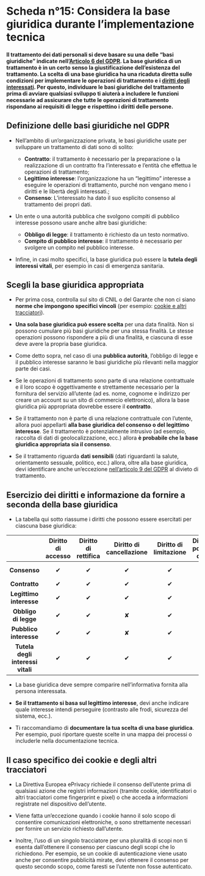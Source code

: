 # Scheda n°15: Considera la base giuridica durante l’implementazione tecnica

#### Il trattamento dei dati personali si deve basare su una delle “basi giuridiche” indicate nell’[Articolo 6 del GDPR](https://eur-lex.europa.eu/legal-content/IT/TXT/HTML/?uri=CELEX:32016R0679&from=IT#d1e1898-1-1). La base giuridica di un trattamento è in un certo senso la giustificazione dell’esistenza del trattamento. La scelta di una base giuridica ha una ricaduta diretta sulle condizioni per implementare le operazioni di trattamento e i [diritti degli interessati](#Scheda_n°13_:_Preparati_all'esercizio_dei_diritti_degli_interessati). Per questo, individuare le basi giuridiche del trattamento prima di avviare qualsiasi sviluppo ti aiuterà a includere le funzioni necessarie ad assicurare che tutte le operazioni di trattamento rispondano ai requisiti di legge e rispettino i diritti delle persone.

## Definizione delle basi giuridiche nel GDPR

* Nell’ambito di un’organizzazione privata, le basi giuridiche usate per sviluppare un trattamento di dati sono di solito:
    * **Contratto**: il trattamento è necessario per la preparazione o la realizzazione di un contratto fra l’interessato e l’entità che effettua le operazioni di trattamento;
    * **Legittimo interesse**: l’organizzazione ha un “legittimo” interesse a eseguire le operazioni di trattamento, purché non vengano meno i diritti e le libertà degli interessati.;
    * **Consenso**: L’interessato ha dato il suo esplicito consenso al trattamento dei propri dati.

* Un ente o una autorità pubblica che svolgono compiti di pubblico interesse possono usare anche altre basi giuridiche:
    * **Obbligo di legge**: il trattamento è richiesto da un testo normativo.
    * **Compito di pubblico interesse**: il trattamento è necessario per svolgere un compito nel pubblico interesse.

* Infine, in casi molto specifici, la base giuridica può essere la **tutela degli interessi vitali**, per esempio in casi di emergenza sanitaria.


## Scegli la base giuridica appropriata

* Per prima cosa, controlla sul sito di CNIL o del Garante che non ci siano **norme che impongono specifici vincoli** (per esempio: [cookie e altri tracciatori](https://www.cnil.fr/sites/default/files/atoms/files/draft_recommendation_cookies_and_other_trackers_en.pdf)).

* **Una sola base giuridica può essere scelta** per una data finalità. Non si possono cumulare più basi giuridiche per una stessa finalità. Le stesse operazioni possono rispondere a più di una finalità, e ciascuna di esse deve avere la propria base giuridica.

* Come detto sopra, nel caso di una **pubblica autorità**, l’obbligo di legge e il pubblico interesse saranno le basi giuridiche più rilevanti nella maggior parte dei casi.

* Se le operazioni di trattamento sono parte di una relazione contrattuale e il loro scopo è oggettivamente e strettamente necessario per la fornitura del servizio all’utente (ad es. nome, cognome e indirizzo per creare un account su un sito di commercio elettronico), allora la base giuridica più appropriata dovrebbe essere il **contratto**.

* Se il trattamento non  è parte di una relazione contrattuale con l’utente, allora puoi appellarti **alla base giuridica del consenso o del legittimo interesse**. Se il trattamento è potenzialmente intrusivo (ad esempio, raccolta di dati di geolocalizzazione, ecc.) allora **è probabile che la base giuridica appropriata sia il consenso**.

* Se il trattamento riguarda **dati sensibili** (dati riguardanti la salute, orientamento sessuale, politico, ecc.) allora, oltre alla base giuridica, devi identificare anche un’eccezione [nell’articolo 9 del GDPR](https://eur-lex.europa.eu/legal-content/IT/TXT/HTML/?uri=CELEX:32016R0679&from=IT#d1e2058-1-1) al divieto di trattamento.

## Esercizio dei diritti e informazione da fornire a seconda della base giuridica

* La tabella qui sotto riassume i diritti che possono essere esercitati per ciascuna base giuridica:

| | Diritto di accesso | Diritto di rettifica | Diritto di cancellazione | Diritto di limitazione | Diritto alla portabilità dei dati | Diritto di obiezione |
|:---------------------:|:-------------:|:----------------------:|:--------------------:|:-----------------------------------:|:----------------------:|:---------------------------:|
| **Consenso** | ✔             | ✔                      | ✔                    | ✔                                   | ✔                      | **Ritiro del consenso** |
| **Contratto**         | ✔             | ✔                      | ✔                    | ✔                                   | ✔                      | ✘                           |
| **Legittimo interesse** | ✔             | ✔                      | ✔                    | ✔                                   | ✘                      | ✔                           |
| **Obbligo di legge** | ✔             | ✔                      | ✘                    | ✔                                   | ✘                      | ✘                           |
| **Pubblico interesse** | ✔             | ✔                      | ✘                    | ✔                                   | ✘                      | ✔                           |
| **Tutela degli interessi vitali** | ✔             | ✔                      | ✔                    | ✔                                   | ✘                      | ✘                           |

* La base giuridica deve sempre comparire nell’informativa fornita alla persona interessata.

* **Se il trattamento si basa sul legittimo interesse**, devi anche indicare quale interesse intendi perseguire (contrasto alle frodi, sicurezza del sistema, ecc.).

* Ti raccomandiamo di **documentare la tua scelta di una base giuridica**. Per esempio, puoi riportare queste scelte in una mappa dei processi o includerle nella documentazione tecnica.


## Il caso specifico dei cookie e degli altri tracciatori

* La Direttiva Europea ePrivacy richiede il consenso dell’utente prima di qualsiasi azione che registri informazioni (tramite cookie, identificatori o altri tracciatori come fingerprint e pixel) o che acceda a informazioni registrate nel dispositivo dell’utente.

* Viene fatta un’eccezione quando i cookie hanno il solo scopo di consentire comunicazioni elettroniche, o sono strettamente necessari per fornire un servizio richiesto dall’utente.

* Inoltre, l’uso di un singolo tracciatore per una pluralità di scopi non ti esenta dall’ottenere il consenso per ciascuno degli scopi che lo richiedono. Per esempio, se un cookie di autenticazione viene usato anche per consentire pubblicità mirate, devi ottenere il consenso per questo secondo scopo, come faresti se l’utente non fosse autenticato.

  
